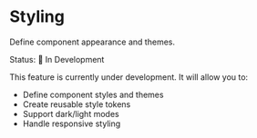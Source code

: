 # Styling

Define component appearance and themes.

Status: 🚧 In Development

This feature is currently under development. It will allow you to:
- Define component styles and themes
- Create reusable style tokens
- Support dark/light modes
- Handle responsive styling
